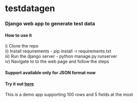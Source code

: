 # testdatagen

### Django web app to generate test data

#### How to use it
i) Clone the repo  
ii) Install requirements - pip install -r requirements.txt  
iii) Run the django server - python manage.py runserver  
iv) Navigate to to the web page and follow the steps

#### Support available only for JSON format now

#### Try it out [here](https://testdatagen.herokuapp.com/json/) 
This is a demo app supporting 100 rows and 5 fields at the most
